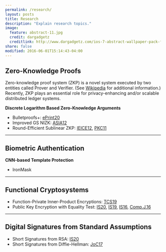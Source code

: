 ```yaml
---
permalink: /research/
layout: posts
title: Research
description: "Explain research topics."
image:
  feature: abstract-11.jpg
  credit: dargadgetz
  creditlink: http://www.dargadgetz.com/ios-7-abstract-wallpaper-pack-for-iphone-5-and-ipod-touch-retina/
share: false
modified: 2016-06-01T15:14:43-04:00
---
```


## Zero-Knowledge Proofs

Zero-knowledge proof system (ZKP) is a novel system executed by two entities called Prover and Verifier. (See [Wikipedia](https://en.wikipedia.org/wiki/Zero-knowledge_proof) for additional information.)
Recently, ZKP plays an essential role for privacy-enhancing and/or scalable distributed ledger systems.

**Discrete Logarithm Based Zero-Knowledge Arguments**
- Bulletproofs+: [ePrint20](https://eprint.iacr.org/2020/735)
- Improved GS NIZK: [ASIA12](https://link.springer.com/chapter/10.1007%2F978-3-642-34961-4_6)
- Round-Efficient Sublinear ZKP: [IEICE12](https://www.jstage.jst.go.jp/article/transfun/E95.A/4/E95.A_4_776/_article),
 [PKC11](https://link.springer.com/chapter/10.1007%2F978-3-642-19379-8_24)
---

## Biometric Authentication

**CNN-based Template Protection**
- IronMask

---
## Functional Cryptosystems
- Function-Private Inner-Product Encryptions: [TCS19](https://www.sciencedirect.com/science/article/pii/S0304397519301690?via%3Dihub)
- Public Key Encryption with Equality Test: [IS20](https://www.sciencedirect.com/science/article/pii/S0020025516322290?via%3Dihub), [IS19](https://www.sciencedirect.com/science/article/pii/S002002551930430X?via%3Dihub), [IS16](https://www.sciencedirect.com/science/article/pii/S0020025516307654?via%3Dihub),
[Comp.J.16](https://academic.oup.com/comjnl/article-abstract/59/11/1689/2433254?redirectedFrom=fulltext)
<!-- - Identity-Based Encryptions:
- Multilinear Maps: [C14](https://link.springer.com/chapter/10.1007%2F978-3-662-44371-2_13) -->
---
## Digital Signatures from Standard Assumptions
- Short Signatures from RSA: [IS20](https://www.sciencedirect.com/science/article/pii/S0020025519309478?via%3Dihub)
- Short Signatures from Diffie-Hellman: [JoC17](https://link.springer.com/article/10.1007/s00145-016-9234-8)
